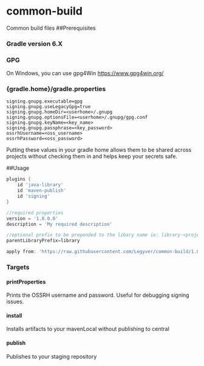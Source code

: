 # common-build
Common build files
##Prerequisites
### Gradle version 6.X
### GPG
On Windows, you can use gpg4Win https://www.gpg4win.org/
### {gradle.home}/gradle.properties
```properties
signing.gnupg.executable=gpg
signing.gnupg.useLegacyGpg=true
signing.gnupg.homeDir=<userhome>/.gnupg
signing.gnupg.optionsFile=<userhome>/.gnupg/gpg.conf
signing.gnupg.keyName=<key_name>
signing.gnupg.passphrase=<key_password>
ossrhUsername=<oss_username>
ossrhPassword=<oss_password>
```
Putting these values in your gradle home allows them to be shared across projects without checking them in and helps keep your secrets safe.

##Usage
```gradle
plugins {
    id 'java-library'
    id 'maven-publish'
    id 'signing'
}

//required properties
version = '1.0.0.0'
description = 'My required description'

//optional prefix to be prepended to the libary name ie: library-<project-name> 
parentLibraryPrefix=library

apply from: 'https://raw.githubusercontent.com/Legyver/common-build/1.0/publish.gradle'
```
### Targets
#### printProperties
Prints the OSSRH username and password.  Useful for debugging signing issues.
#### install
Installs artifacts to your mavenLocal without publishing to central
#### publish
Publishes to your staging repository 
